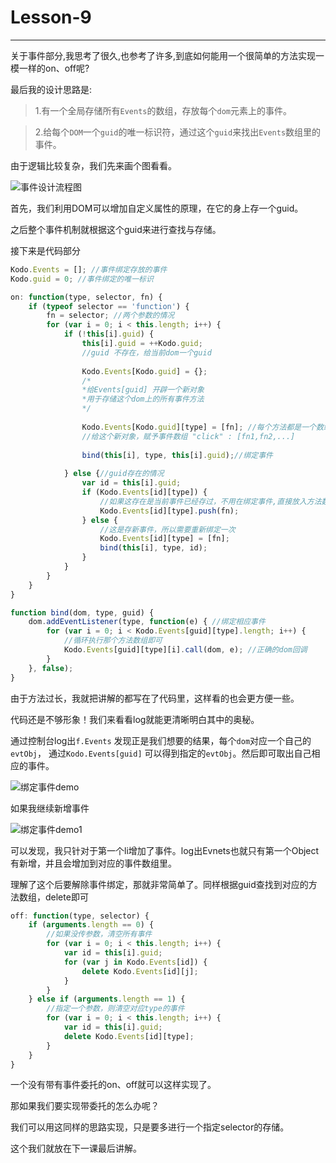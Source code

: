 # Lesson-9

---

关于事件部分,我思考了很久,也参考了许多,到底如何能用一个很简单的方法实现一模一样的on、off呢?

最后我的设计思路是:

> 1.有一个全局存储所有`Events`的数组，存放每个`dom`元素上的事件。
  
>  2.给每个`DOM`一个`guid`的唯一标识符，通过这个`guid`来找出`Events`数组里的事件。

由于逻辑比较复杂，我们先来画个图看看。

![事件设计流程图](http://7xim8z.com1.z0.glb.clouddn.com/on1.png)

首先，我们利用DOM可以增加自定义属性的原理，在它的身上存一个guid。

之后整个事件机制就根据这个guid来进行查找与存储。

接下来是代码部分
```javascript
Kodo.Events = []; //事件绑定存放的事件
Kodo.guid = 0; //事件绑定的唯一标识

on: function(type, selector, fn) {
    if (typeof selector == 'function') {
    	fn = selector; //两个参数的情况
    	for (var i = 0; i < this.length; i++) {
    		if (!this[i].guid) {
    			this[i].guid = ++Kodo.guid;
    			//guid 不存在，给当前dom一个guid
    
    			Kodo.Events[Kodo.guid] = {};
                /*
                *给Events[guid] 开辟一个新对象
                *用于存储这个dom上的所有事件方法
                */
                
    			Kodo.Events[Kodo.guid][type] = [fn]; //每个方法都是一个数组
    			//给这个新对象，赋予事件数组 "click" : [fn1,fn2,...]
    
    			bind(this[i], type, this[i].guid);//绑定事件
    
    		} else {//guid存在的情况
    			var id = this[i].guid;
    			if (Kodo.Events[id][type]) {
    				//如果这存在是当前事件已经存过，不用在绑定事件,直接放入方法数组即可
    				Kodo.Events[id][type].push(fn);
    			} else {
    				//这是存新事件，所以需要重新绑定一次
    				Kodo.Events[id][type] = [fn];
    				bind(this[i], type, id);
    			}
    		}
    	}
    }
}

function bind(dom, type, guid) {
	dom.addEventListener(type, function(e) { //绑定相应事件
		for (var i = 0; i < Kodo.Events[guid][type].length; i++) {
		    //循环执行那个方法数组即可
			Kodo.Events[guid][type][i].call(dom, e); //正确的dom回调
		}
	}, false);
}
```

由于方法过长，我就把讲解的都写在了代码里，这样看的也会更方便一些。

代码还是不够形象！我们来看看log就能更清晰明白其中的奥秘。

通过控制台log出`f.Events` 发现正是我们想要的结果，每个`dom`对应一个自己的`evtObj`， 通过`Kodo.Events[guid]` 可以得到指定的`evtObj`。然后即可取出自己相应的事件。

![绑定事件demo](http://7xim8z.com1.z0.glb.clouddn.com/on4.png)

如果我继续新增事件 

![绑定事件demo1](http://7xim8z.com1.z0.glb.clouddn.com/on5-1.png)

可以发现，我只针对于第一个li增加了事件。log出Evnets也就只有第一个Object有新增，并且会增加到对应的事件数组里。

理解了这个后要解除事件绑定，那就非常简单了。同样根据guid查找到对应的方法数组，delete即可

```javascript
off: function(type, selector) {
	if (arguments.length == 0) {
		//如果没传参数，清空所有事件
		for (var i = 0; i < this.length; i++) {
			var id = this[i].guid;
			for (var j in Kodo.Events[id]) {
				delete Kodo.Events[id][j];
			}
		}
	} else if (arguments.length == 1) {
		//指定一个参数，则清空对应type的事件
		for (var i = 0; i < this.length; i++) {
			var id = this[i].guid;
			delete Kodo.Events[id][type];
		}
	} 
}
```
一个没有带有事件委托的on、off就可以这样实现了。

那如果我们要实现带委托的怎么办呢？

我们可以用这同样的思路实现，只是要多进行一个指定selector的存储。

这个我们就放在下一课最后讲解。